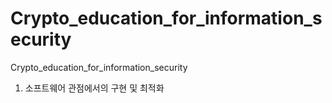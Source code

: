 # Crypto_education_for_information_security
Crypto_education_for_information_security

1. 소프트웨어 관점에서의 구현 및 최적화

